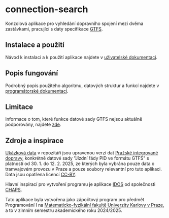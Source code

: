 # connection-search
Konzolová aplikace pro vyhledání dopravního spojení mezi dvěma zastávkami, pracující s daty specifikace [GTFS](https://gtfs.org/documentation/schedule/reference/).

## Instalace a použití
Návod k instalaci a k použití aplikace najdete v [uživatelské dokumentaci](docs/user.md).

## Popis fungování
Podrobný popis použitého algoritmu, datových struktur a funkcí najdete v [programátorské dokumentaci](docs/programmer.md).

## Limitace
Informace o tom, které funkce datové sady GTFS nejsou aktuálně podporovány, najdete [zde](docs/features.md).

## Zdroje a inspirace
[Ukázková data](data-example) v repozitáři jsou upravenou verzí dat [Pražské integrované dopravy](https://pid.cz/o-systemu/opendata/), konkrétně datové sady "Jízdní řády PID ve formátu GTFS" s platností od 30. 1. do 12. 2. 2025, ze kterých byla vybrána pouze data o tramvajovém provozu v Praze a pouze soubory relevantní pro tuto aplikaci. Data jsou opatřena licencí [CC-BY](https://creativecommons.org/licenses/by/4.0/).

Hlavní inspirací pro vytvoření programu je aplikace [IDOS](https://idos.cz/) od společnosti [CHAPS](https://www.chaps.cz/).

Tato aplikace byla vytvořena jako zápočtový program pro předmět Programování I na [Matematicko-fyzikální fakultě Univerzity Karlovy v Praze](https://www.mff.cuni.cz/), a to v zimním semestru akademického roku 2024/2025.
